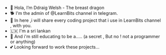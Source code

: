 - 👋 Hola, I’m Ddraig Welsh - The breast dragon
- 🐕 I'm the admin of @LearnBits channel in telegram.
- 🦄 In here ,i will share every coding project that i use in LearnBits channel , with you.
- 🇱🇰 I'm a sri lankan
- 👦 And i'm still educating to be a..... (a secret , But no ! not a programmer or anything)
- 💕 Looking forward to work these projects...
